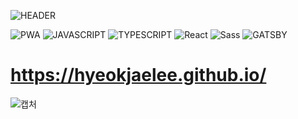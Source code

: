 ![HEADER](https://capsule-render.vercel.app/api?type=rect&color=gradient&height=100&section=header&text=Website&fontSize=30&fontAlign=50&fontAlignY=50)

![PWA](https://img.shields.io/badge/PWA-570FC2?style=flat-square&logo=Windows&logoColor=white) ![JAVASCRIPT](https://img.shields.io/badge/Javascript-F7DF1E?style=flat-square&logo=Javascript&logoColor=black) ![TYPESCRIPT](https://img.shields.io/badge/Typescript-3178C6?style=flat-square&logo=typescript&logoColor=white) ![React](https://img.shields.io/badge/React-61DAFB?style=flat-square&logo=react&logoColor=black) ![Sass](https://img.shields.io/badge/Sass-CC6699?style=flat-square&logo=sass&logoColor=white) ![GATSBY](https://img.shields.io/badge/Gatsby-663399?style=flat-square&logo=gatsby&logoColor=white)

# https://hyeokjaelee.github.io/

![캡처](https://user-images.githubusercontent.com/71566740/127790241-1938ba98-5643-413b-ab81-8619825a4718.PNG)
